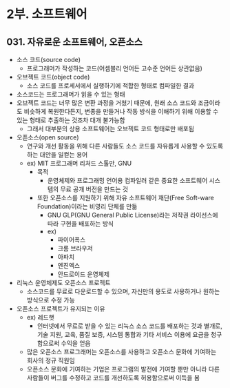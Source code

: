 # 2부. 소프트웨어

## 031. 자유로운 소프트웨어, 오픈소스

- 소스 코드(source code)
  - 프로그래머가 작성하는 코드(어셈블리 언어든 고수준 언어든 상관없음)
- 오브젝트 코드(object code)
  - 소스 코드를 프로세서에서 실행하기에 적합한 형태로 컴파일한 결과
- 소스코드는 프로그래머가 읽을 수 있는 형태
- 오브젝트 코드는 너무 많은 변환 과정을 거쳤기 때문에, 원래 소스 코드와 조금이라도 비슷하게 복원한다든지, 변종을 만들거나 작동 방식을 이해하기 위해 이용할 수 있는 형태로 추출하는 것조차 대개 불가능함
  - 그래서 대부분의 상용 소프트웨어는 오브젝트 코드 형태로만 배포됨
- 오픈소스(open source)
  - 연구와 개선 활동을 위해 다른 사람들도 소스 코드를 자유롭게 사용할 수 있도록 하는 대안을 일컫는 용어
  - ex) MIT 프로그래머 리처드 스톨만, GNU
    - 목적
      - 운영체제와 프로그래밍 언어용 컴파일러 같은 중요한 소프트웨어 시스템의 무료 공개 버전을 만드는 것
    - 또한 오픈소스를 지원하기 위해 자유 소프트웨어 재단(Free Soft-ware Foundation)이라는 비영리 단체를 만듦
      - GNU GLP(GNU General Public License)라는 저작권 라이선스에 따라 구현을 배포하는 방식
      - ex)
        - 파이어폭스
        - 크롬 브라우저
        - 아파치
        - 엔진엑스
        - 안드로이드 운영체제
- 리눅스 운영체제도 오픈소스 프로젝트
  - 소스코드를 무료로 다운로드할 수 있으며, 자신만의 용도로 사용하거나 원하는 방식으로 수정 가능
- 오픈소스 프로젝트가 유지되는 이유
  - ex) 레드햇
    - 인터넷에서 무료로 받을 수 있는 리눅스 소스 코드를 배포하는 것과 별개로, 기술 지원, 교육, 품질 보증, 시스템 통합과 기타 서비스 이용에 요금을 청구함으로써 수익을 얻음
  - 많은 오픈소스 프로그래머는 오픈소스를 사용하고 오픈소스 문화에 기여하는 회사의 정규 직원임
  - 오픈소스 문화에 기여하는 기업은 프로그램의 발전에 기여할 뿐만 아니라 다른 사람들이 버그를 수정하고 코드를 개선하도록 허용함으로써 이득을 봄
